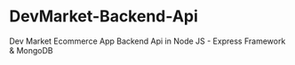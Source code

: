 # DevMarket-Backend-Api
 Dev Market Ecommerce App Backend Api in Node JS - Express Framework & MongoDB
